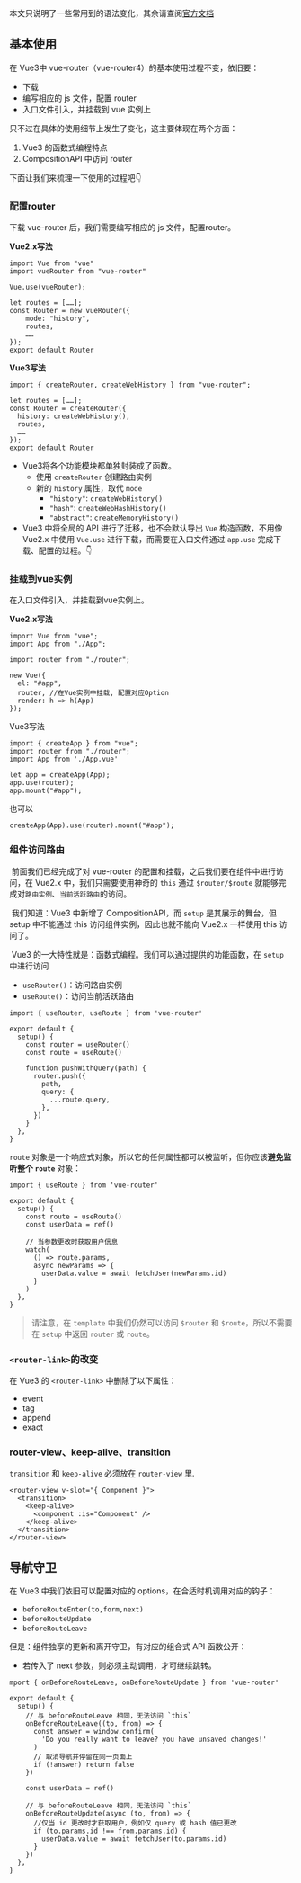 本文只说明了一些常用到的语法变化，其余请查阅[官方文档](https://router.vuejs.org/zh/guide/#html)

## 基本使用

在 Vue3中 vue-router（vue-router4）的基本使用过程不变，依旧要：

* 下载
* 编写相应的 js 文件，配置 router
* 入口文件引入，并挂载到 vue 实例上

只不过在具体的使用细节上发生了变化，这主要体现在两个方面：

1. Vue3 的函数式编程特点
2. CompositionAPI 中访问 router

下面让我们来梳理一下使用的过程吧👇

### 配置router

下载 vue-router 后，我们需要编写相应的 js 文件，配置router。

**Vue2.x写法**

```
import Vue from "vue"
import vueRouter from "vue-router"

Vue.use(vueRouter);

let routes = [……];
const Router = new vueRouter({
	mode: "history",
	routes,
	……
});
export default Router
```

**Vue3写法**

```
import { createRouter, createWebHistory } from "vue-router";

let routes = [……];
const Router = createRouter({
  history: createWebHistory(),
  routes,
  ……
});
export default Router
```

* Vue3将各个功能模块都单独封装成了函数。
  * 使用 `createRouter` 创建路由实例
  * 新的 `history` 属性，取代 `mode`
    - `"history"`: `createWebHistory()`
    - `"hash"`: `createWebHashHistory()`
    - `"abstract"`: `createMemoryHistory()`
* Vue3 中将全局的 API 进行了迁移，也不会默认导出 `Vue` 构造函数，不用像 Vue2.x 中使用 `Vue.use` 进行下载，而需要在入口文件通过 `app.use` 完成下载、配置的过程。👇

### 挂载到vue实例

在入口文件引入，并挂载到vue实例上。

**Vue2.x写法**

```
import Vue from "vue";
import App from "./App";

import router from "./router"; 

new Vue({
  el: "#app",
  router, //在Vue实例中挂载, 配置对应Option
  render: h => h(App)
});
```

Vue3写法

```
import { createApp } from "vue";
import router from "./router";
import App from './App.vue'

let app = createApp(App);
app.use(router);
app.mount("#app");
```

也可以

```
createApp(App).use(router).mount("#app");
```

### 组件访问路由

​	前面我们已经完成了对 vue-router 的配置和挂载，之后我们要在组件中进行访问，在 Vue2.x 中，我们只需要使用神奇的 `this` 通过 `$router/$route` 就能够完成对`路由实例`、`当前活跃路由`的访问。

​	我们知道：Vue3 中新增了 CompositionAPI，而 `setup` 是其展示的舞台，但 setup 中不能通过 this 访问组件实例，因此也就不能向 Vue2.x 一样使用 this 访问了。

​	Vue3 的一大特性就是：函数式编程。我们可以通过提供的功能函数，在 `setup` 中进行访问

* `useRouter()`：访问路由实例
* `useRoute()`：访问当前活跃路由

```
import { useRouter, useRoute } from 'vue-router'

export default {
  setup() {
    const router = useRouter()
    const route = useRoute()

    function pushWithQuery(path) {
      router.push({
        path,
        query: {
          ...route.query,
        },
      })
    }
  },
}
```

`route` 对象是一个响应式对象，所以它的任何属性都可以被监听，但你应该**避免监听整个 `route`** 对象：

```
import { useRoute } from 'vue-router'

export default {
  setup() {
    const route = useRoute()
    const userData = ref()

    // 当参数更改时获取用户信息
    watch(
      () => route.params,
      async newParams => {
        userData.value = await fetchUser(newParams.id)
      }
    )
  },
}
```

> 请注意，在 `template` 中我们仍然可以访问 `$router` 和 `$route`，所以不需要在 `setup` 中返回 `router` 或 `route`。

### `<router-link>`的改变

在 Vue3 的 `<router-link>` 中删除了以下属性：

* event 
* tag
* append
* exact

### router-view、keep-alive、transition

`transition` 和 `keep-alive` 必须放在 `router-view` 里.

```
<router-view v-slot="{ Component }">
  <transition>
    <keep-alive>
      <component :is="Component" />
    </keep-alive>
  </transition>
</router-view>
```

## 导航守卫

在 Vue3 中我们依旧可以配置对应的 options，在合适时机调用对应的钩子：

* `beforeRouteEnter(to,form,next)`
* `beforeRouteUpdate`
* `beforeRouteLeave`

但是：组件独享的更新和离开守卫，有对应的组合式 API 函数公开：

* 若传入了 next 参数，则必须主动调用，才可继续跳转。

```
mport { onBeforeRouteLeave, onBeforeRouteUpdate } from 'vue-router'

export default {
  setup() {
    // 与 beforeRouteLeave 相同，无法访问 `this`
    onBeforeRouteLeave((to, from) => {
      const answer = window.confirm(
        'Do you really want to leave? you have unsaved changes!'
      )
      // 取消导航并停留在同一页面上
      if (!answer) return false
    })

    const userData = ref()

    // 与 beforeRouteLeave 相同，无法访问 `this`
    onBeforeRouteUpdate(async (to, from) => {
      //仅当 id 更改时才获取用户，例如仅 query 或 hash 值已更改
      if (to.params.id !== from.params.id) {
        userData.value = await fetchUser(to.params.id)
      }
    })
  },
}
```



